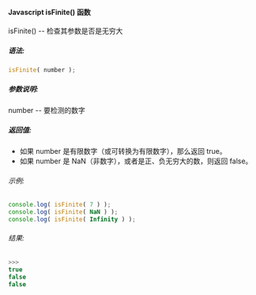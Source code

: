 #### Javascript isFinite() 函数

  isFinite() -- 检查其参数是否是无穷大

##### 语法:

  ```javascript
  isFinite( number );
  ```

##### 参数说明:

  number -- 要检测的数字

##### 返回值:

  - 如果 number 是有限数字（或可转换为有限数字），那么返回 true。
  - 如果 number 是 NaN（非数字），或者是正、负无穷大的数，则返回 false。

###### 示例:

  ```javascript
  console.log( isFinite( 7 ) );
  console.log( isFinite( NaN ) );
  console.log( isFinite( Infinity ) );
  ```

###### 结果:

  ```javascript
  >>>
  true
  false
  false
  ```
